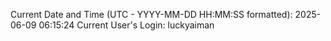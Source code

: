 Current Date and Time (UTC - YYYY-MM-DD HH:MM:SS formatted): 2025-06-09 06:15:24
Current User's Login: luckyaiman
